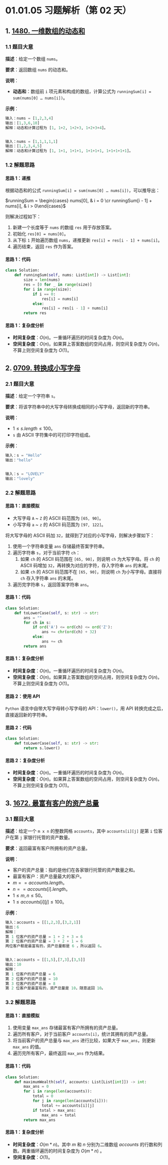 # 01.01.05 习题解析（第 02 天）

## 1. [1480. 一维数组的动态和](https://leetcode.cn/problems/running-sum-of-1d-array/)

### 1.1 题目大意

**描述**：给定一个数组 `nums`。

**要求**：返回数组 `nums` 的动态和。

**说明**：

- **动态和**：数组前 `i` 项元素和构成的数组，计算公式为 `runningSum[i] = sum(nums[0] … nums[i])`。

**示例**：

```Python
输入：nums = [1,2,3,4]
输出：[1,3,6,10]
解释：动态和计算过程为 [1, 1+2, 1+2+3, 1+2+3+4]。


输入：nums = [1,1,1,1,1]
输出：[1,2,3,4,5]
解释：动态和计算过程为 [1, 1+1, 1+1+1, 1+1+1+1, 1+1+1+1+1]。
```

### 1.2 解题思路

#### 思路 1：递推

根据动态和的公式 `runningSum[i] = sum(nums[0] … nums[i])`，可以推导出：

$runningSum = \begin{cases} nums[0], & i = 0 \cr runningSum[i - 1] + nums[i], & i > 0\end{cases}$

则解决过程如下：

1. 新建一个长度等于 `nums` 的数组 `res` 用于存放答案。
2. 初始化 `res[0] = nums[0]`。
3. 从下标 `1` 开始遍历数组 `nums`，递推更新 `res[i] = res[i - 1] + nums[i]`。
4. 遍历结束，返回 `res` 作为答案。

#### 思路 1：代码

```Python
class Solution:
    def runningSum(self, nums: List[int]) -> List[int]:
        size = len(nums)
        res = [0 for _ in range(size)]
        for i in range(size):
            if i == 0:
                res[i] = nums[i]
            else:
                res[i] = res[i - 1] + nums[i]
        return res
```

#### 思路 1：复杂度分析

- **时间复杂度**：$O(n)$。一重循环遍历的时间复杂度为 $O(n)$。
- **空间复杂度**：$O(n)$。如果算上答案数组的空间占用，则空间复杂度为 $O(n)$。不算上则空间复杂度为 $O(1)$。

## 2. [0709. 转换成小写字母](https://leetcode.cn/problems/to-lower-case/)

### 2.1 题目大意

**描述**：给定一个字符串 `s`。

**要求**：将该字符串中的大写字母转换成相同的小写字母，返回新的字符串。

**说明**：

- $1 \le s.length \le 100$。
- `s` 由 ASCII 字符集中的可打印字符组成。

**示例**：

```Python
输入：s = "Hello"
输出："hello"


输入：s = "LOVELY"
输出："lovely"
```

### 2.2 解题思路

#### 思路 1：直接模拟

- 大写字母 `A` ~ `Z` 的 ASCII 码范围为 `[65, 90]`。
- 小写字母 `a` ~ `z` 的 ASCII 码范围为 `[97, 122]`。

将大写字母的 ASCII 码加 `32`，就得到了对应的小写字母，则解决步骤如下：

1. 使用一个字符串变量 `ans` 存储最终答案字符串。
2. 遍历字符串 `s`，对于当前字符 `ch`：
   1. 如果 `ch` 的 ASCII 码范围在 `[65, 90]`，则说明 `ch` 为大写字母。将 `ch` 的 ASCII 码增加 `32`，再转换为对应的字符，存入字符串 `ans` 的末尾。
   2. 如果 `ch` 的 ASCII 码范围不在 `[65, 90]`，则说明 `ch` 为小写字母。直接将 `ch` 存入字符串 `ans` 的末尾。
3. 遍历完字符串 `s`，返回答案字符串 `ans`。

#### 思路 1：代码

```Python
class Solution:
    def toLowerCase(self, s: str) -> str:
        ans = ""
        for ch in s:
            if ord('A') <= ord(ch) <= ord('Z'):
                ans += chr(ord(ch) + 32)
            else:
                ans += ch
        return ans
```

#### 思路 1：复杂度分析

- **时间复杂度**：$O(n)$。一重循环遍历的时间复杂度为 $O(n)$。
- **空间复杂度**：$O(n)$。如果算上答案数组的空间占用，则空间复杂度为 $O(n)$。不算上则空间复杂度为 $O(1)$。

#### 思路 2：使用 API

`Python` 语言中自带大写字母转小写字母的 API：`lower()`，用 API 转换完成之后，直接返回新的字符串。

#### 思路 2：代码

```Python
class Solution:
    def toLowerCase(self, s: str) -> str:
        return s.lower()
```

#### 思路 2：复杂度分析

- **时间复杂度**：$O(n)$。一重循环遍历的时间复杂度为 $O(n)$。
- **空间复杂度**：$O(n)$。如果算上答案数组的空间占用，则空间复杂度为 $O(n)$。不算上则空间复杂度为 $O(1)$。

## 3. [1672. 最富有客户的资产总量](https://leetcode.cn/problems/richest-customer-wealth/)

### 3.1 题目大意

**描述**：给定一个 `m x n` 的整数网格 `accounts`，其中 `accounts[i][j]` 是第 `i` 位客户在第 `j` 家银行托管的资产数量。

**要求**：返回最富有客户所拥有的资产总量。

**说明**：

- 客户的资产总量：指的是他们在各家银行托管的资产数量之和。
- 最富有客户：资产总量最大的客户。
- $m == accounts.length$。
- $n == accounts[i].length$。
- $1 \le m, n \le 50$。
- $1 \le accounts[i][j] \le 100$。

**示例**：

```Python
输入：accounts = [[1,2,3],[3,2,1]]
输出：6
解释：
第 1 位客户的资产总量 = 1 + 2 + 3 = 6
第 2 位客户的资产总量 = 3 + 2 + 1 = 6
两位客户都是最富有的，资产总量都是 6 ，所以返回 6。


输入：accounts = [[1,5],[7,3],[3,5]]
输出：10
解释：
第 1 位客户的资产总量 = 6
第 2 位客户的资产总量 = 10 
第 3 位客户的资产总量 = 8
第 2 位客户是最富有的，资产总量是 10，随意返回 10。 
```

### 3.2 解题思路

#### 思路 1：直接模拟

1. 使用变量 `max_ans` 存储最富有客户所拥有的资产总量。
2. 遍历所有客户，对于当前客户 `accounts[i]`，统计其拥有的资产总量。
3. 将当前客户的资产总量与 `max_ans` 进行比较，如果大于 `max_ans`，则更新 `max_ans` 的值。
4. 遍历完所有客户，最终返回 `max_ans` 作为结果。

#### 思路 1：代码

```Python
class Solution:
    def maximumWealth(self, accounts: List[List[int]]) -> int:
        max_ans = 0
        for i in range(len(accounts)):
            total = 0
            for j in range(len(accounts[i])):
                total += accounts[i][j]
            if total > max_ans:
                max_ans = total
        return max_ans
```

#### 思路 1：复杂度分析

- **时间复杂度**：$O(m * n)$。其中 $m$ 和 $n$ 分别为二维数组 $accounts$ 的行数和列数。两重循环遍历的时间复杂度为 $O(m * n)$ 。
- **空间复杂度**：$O(1)$。